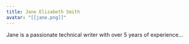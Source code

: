 ```yaml
---
title: Jane Elizabeth Smith
avatar: "[[jane.png]]"
---
```


Jane is a passionate technical writer with over 5 years of experience...
